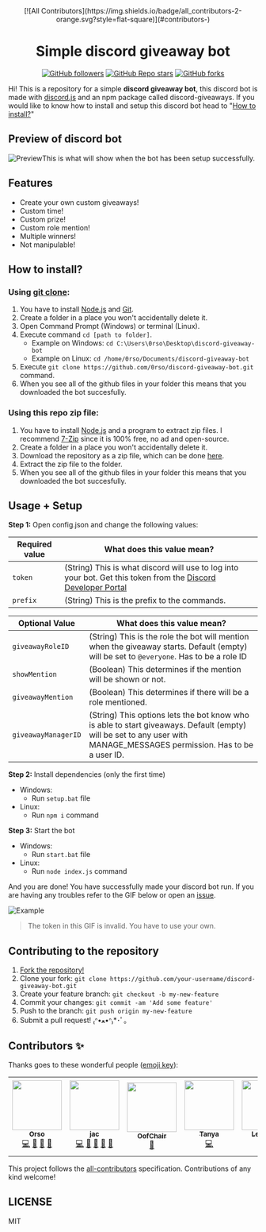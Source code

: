 <div align="center">
<!-- ALL-CONTRIBUTORS-BADGE:START - Do not remove or modify this section -->
[![All Contributors](https://img.shields.io/badge/all_contributors-2-orange.svg?style=flat-square)](#contributors-)
<!-- ALL-CONTRIBUTORS-BADGE:END -->
  <h1 align="center">Simple discord giveaway bot</h1> 

[![GitHub followers](https://img.shields.io/github/followers/orsou?style=social)](https://github.com/orsou) [![GitHub Repo stars](https://img.shields.io/github/stars/orsou/discord-giveaway-bot?style=social)](https://github.com/orsou/discord-giveaway-bot/stargazers) [![GitHub forks](https://img.shields.io/github/forks/orsou/discord-giveaway-bot?style=social)](https://github.com/orsou/discord-giveaway-bot/network/members)

</div>

Hi! This is a repository for a simple **discord giveaway bot**, this discord bot is made with [discord.js](https://discord.js.org/) and an npm package called discord-giveaways. If you would like to know how to install and setup this discord bot head to "[How to install?](#how-to-install)"

## Preview of discord bot
![Preview](https://i.imgur.com/2FYo4T1.png)This is what will show when the bot has been setup successfully.

## Features
* Create your own custom giveaways!
* Custom time!
* Custom prize!
* Custom role mention!
* Multiple winners!
* Not manipulable!

## How to install?

### Using [git clone](https://git-scm.com/docs/git-clone):
1. You have to install [Node.js](https://nodejs.org/en/download/) and [Git](https://git-scm.com/downloads).
2. Create a folder in a place you won't accidentally delete it.
3. Open Command Prompt (Windows) or terminal (Linux).
4. Execute command `cd [path to folder]`.
	- Example on Windows: `cd C:\Users\0rso\Desktop\discord-giveaway-bot`
	- Example on Linux: `cd /home/0rso/Documents/discord-giveaway-bot`
6. Execute `git clone https://github.com/0rso/discord-giveaway-bot.git` command.
7. When you see all of the github files in your folder this means that you downloaded the bot succesfully.

### Using this repo zip file:
1. You have to install [Node.js](https://nodejs.org/en/download/) and a program to extract zip files. I recommend [7-Zip](https://www.7-zip.org/) since it is 100% free, no ad and open-source.
2. Create a folder in a place you won't accidentally delete it.
3. Download the repository as a zip file, which can be done [here](https://github.com/0rso/discord-giveaway-bot/archive/refs/heads/master.zip).
4. Extract the zip file to the folder.
5. When you see all of the github files in your folder this means that you downloaded the bot succesfully.


## Usage + Setup

**Step 1:** Open config.json and change the following values:

| Required value | What does this value mean? |
| --- | --- |
| `token` | (String) This is what discord will use to log into your bot. Get this token from the [Discord Developer Portal](https://discord.com/developers/applications) |
| `prefix` | (String) This is the prefix to the commands. |

| Optional Value | What does this value mean? |
| --- | --- |
| `giveawayRoleID` | (String) This is the role the bot will mention when the giveaway starts. Default (empty) will be set to `@everyone`. Has to be a role ID |
| `showMention` | (Boolean) This determines if the mention will be shown or not. |
| `giveawayMention` | (Boolean) This determines if there will be a role mentioned. |
| `giveawayManagerID` | (String) This options lets the bot know who is able to start giveaways. Default (empty) will be set to any user with MANAGE_MESSAGES permission. Has to be a user ID. |

**Step 2:** Install dependencies (only the first time)
- Windows:
  - Run `setup.bat` file
- Linux:
  - Run `npm i` command

**Step 3:** Start the bot
- Windows:
  - Run `start.bat` file
- Linux:
  - Run `node index.js` command

And you are done! You have successfully made your discord bot run. If you are having any troubles refer to the GIF below or open an [issue](https://github.com/orsou/discord-giveaway-bot/issues/new).

![Example](https://user-images.githubusercontent.com/48368615/120048766-de352780-c00f-11eb-882e-b69e45e96c64.gif)
> The token in this GIF is invalid. You have to use your own.

## Contributing to the repository

1. [Fork the repository!](https://github.com/orsou/discord-giveaway-bot/fork)
2. Clone your fork: `git clone https://github.com/your-username/discord-giveaway-bot.git`
3. Create your feature branch: `git checkout -b my-new-feature`
4. Commit your changes: `git commit -am 'Add some feature'`
5. Push to the branch: `git push origin my-new-feature`
6. Submit a pull request! ₍ᐢ•ﻌ•ᐢ₎*･ﾟ｡

## Contributors ✨

Thanks goes to these wonderful people ([emoji key](https://allcontributors.org/docs/en/emoji-key)):

<!-- ALL-CONTRIBUTORS-LIST:START - Do not remove or modify this section -->
<!-- prettier-ignore-start -->
<!-- markdownlint-disable -->
<table>
  <tr>
    <td align="center"><a href="https://hardhat.cc"><img src="https://avatars.githubusercontent.com/u/64563726?v=4?s=100" width="100px;" alt=""/><br /><sub><b>Orso</b></sub></a><br /><a href="https://github.com/orsou/discord-giveaway-bot/commits?author=orsou" title="Code">💻</a> <a href="https://github.com/orsou/discord-giveaway-bot/commits?author=orsou" title="Documentation">📖</a> <a href="#maintenance-orsou" title="Maintenance">🚧</a> <a href="#projectManagement-orsou" title="Project Management">📆</a></td>
    <td align="center"><a href="https://prosserjac.xyz/"><img src="https://avatars.githubusercontent.com/u/48368615?v=4?s=100" width="100px;" alt=""/><br /><sub><b>jac</b></sub></a><br /><a href="https://github.com/orsou/discord-giveaway-bot/commits?author=JacProsser" title="Code">💻</a> <a href="https://github.com/orsou/discord-giveaway-bot/commits?author=JacProsser" title="Documentation">📖</a> <a href="#ideas-JacProsser" title="Ideas, Planning, & Feedback">🤔</a> <a href="#question-JacProsser" title="Answering Questions">💬</a> <a href="https://github.com/orsou/discord-giveaway-bot/issues?q=author%3AJacProsser" title="Bug reports">🐛</a></td>
    <td align="center"><a href="https://oofchair.xyz"><img src="https://avatars.githubusercontent.com/u/66800643?v=4?s=100" width="100px;" alt=""/><br /><sub><b>OofChair</b></sub></a><br /><a href="https://github.com/orsou/discord-giveaway-bot/commits?author=OofChair" title="Documentation">📖</a><td align="center"><a href="https://github.com/Tanya575"><img src="https://avatars.githubusercontent.com/u/80748971?v=4?s=100" width="100px;" alt=""/><br /><sub><b>Tanya</b></sub></a><br /><a href="https://github.com/orsou/discord-giveaway-bot/commits?author=Tanya575" title="Code">💻</a><td align="center"><a href="https://github.com/LeVonara9"><img src="https://avatars.githubusercontent.com/u/80195671?v=4?s=100" width="100px;" alt=""/><br /><sub><b>LeVonara</b></sub></a><br /><a href="https://github.com/orsou/discord-giveaway-bot/commits?author=LeVonara9" title="Code">💻</a><td align="center"><a href="https://artivain.com"><img src="https://avatars.githubusercontent.com/u/42936037?v=4?s=100" width="100px;" alt=""/><br /><sub><b>Thomas Fournier</b></sub></a><br /><a href="https://github.com/orsou/discord-giveaway-bot/commits?author=GoudronViande24" title="Documentation">📖</a></td>
  </tr>
</table>

<!-- markdownlint-restore -->
<!-- prettier-ignore-end -->

<!-- ALL-CONTRIBUTORS-LIST:END -->

This project follows the [all-contributors](https://github.com/all-contributors/all-contributors) specification. Contributions of any kind welcome!

## LICENSE
MIT
